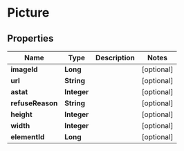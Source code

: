 

# Picture


## Properties

Name | Type | Description | Notes
------------ | ------------- | ------------- | -------------
**imageId** | **Long** |  |  [optional]
**url** | **String** |  |  [optional]
**astat** | **Integer** |  |  [optional]
**refuseReason** | **String** |  |  [optional]
**height** | **Integer** |  |  [optional]
**width** | **Integer** |  |  [optional]
**elementId** | **Long** |  |  [optional]




